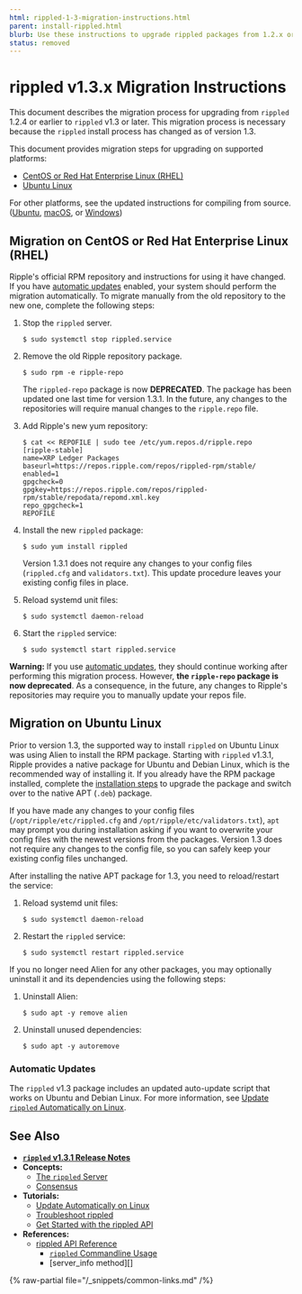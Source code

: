 ```yaml
---
html: rippled-1-3-migration-instructions.html
parent: install-rippled.html
blurb: Use these instructions to upgrade rippled packages from 1.2.x or below to 1.3.x or higher.
status: removed
---
```

# rippled v1.3.x Migration Instructions

This document describes the migration process for upgrading from `rippled` 1.2.4 or earlier to `rippled` v1.3 or later. This migration process is necessary because the `rippled` install process has changed as of version 1.3.

This document provides migration steps for upgrading on supported platforms:

- [CentOS or Red Hat Enterprise Linux (RHEL)](#migration-on-centos-or-red-hat-enterprise-linux-rhel)
- [Ubuntu Linux](#migration-on-ubuntu-linux)

For other platforms, see the updated instructions for compiling from source. ([Ubuntu](build-on-linux-mac-windows.md), [macOS](build-on-linux-mac-windows.md), or [Windows](https://github.com/XRPLF/rippled/tree/develop/Builds/VisualStudio2017))


## Migration on CentOS or Red Hat Enterprise Linux (RHEL)

Ripple's official RPM repository and instructions for using it have changed. If you have [automatic updates](update-rippled-automatically-on-linux.md) enabled, your system should perform the migration automatically. To migrate manually from the old repository to the new one, complete the following steps:

1. Stop the `rippled` server.

    ```
    $ sudo systemctl stop rippled.service
    ```

2. Remove the old Ripple repository package.

    ```
    $ sudo rpm -e ripple-repo
    ```

    The `rippled-repo` package is now **DEPRECATED**. The package has been updated one last time for version 1.3.1. In the future, any changes to the repositories will require manual changes to the `ripple.repo` file. <!-- STYLE_OVERRIDE: will -->

3. Add Ripple's new yum repository:

    ```
    $ cat << REPOFILE | sudo tee /etc/yum.repos.d/ripple.repo
    [ripple-stable]
    name=XRP Ledger Packages
    baseurl=https://repos.ripple.com/repos/rippled-rpm/stable/
    enabled=1
    gpgcheck=0
    gpgkey=https://repos.ripple.com/repos/rippled-rpm/stable/repodata/repomd.xml.key
    repo_gpgcheck=1
    REPOFILE
    ```

4. Install the new `rippled` package:

    ```
    $ sudo yum install rippled
    ```

    Version 1.3.1 does not require any changes to your config files (`rippled.cfg` and `validators.txt`). This update procedure leaves your existing config files in place.

5. Reload systemd unit files:

    ```
    $ sudo systemctl daemon-reload
    ```

6. Start the `rippled` service:

    ```
    $ sudo systemctl start rippled.service
    ```


**Warning:** If you use [automatic updates](update-rippled-automatically-on-linux.md), they should continue working after performing this migration process. However, **the `ripple-repo` package is now deprecated**. As a consequence, in the future, any changes to Ripple's repositories may require you to manually update your repos file.


## Migration on Ubuntu Linux

Prior to version 1.3, the supported way to install `rippled` on Ubuntu Linux was using Alien to install the RPM package. Starting with `rippled` v1.3.1, Ripple provides a native package for Ubuntu and Debian Linux, which is the recommended way of installing it. If you already have the RPM package installed, complete the [installation steps](install-rippled-on-ubuntu.md) to upgrade the package and switch over to the native APT (`.deb`) package.

If you have made any changes to your config files (`/opt/ripple/etc/rippled.cfg` and `/opt/ripple/etc/validators.txt`), `apt` may prompt you during installation asking if you want to overwrite your config files with the newest versions from the packages. Version 1.3 does not require any changes to the config file, so you can safely keep your existing config files unchanged.

After installing the native APT package for 1.3, you need to reload/restart the service:

1. Reload systemd unit files:

    ```
    $ sudo systemctl daemon-reload
    ```

2. Restart the `rippled` service:

    ```
    $ sudo systemctl restart rippled.service
    ```

If you no longer need Alien for any other packages, you may optionally uninstall it and its dependencies using the following steps:

1. Uninstall Alien:

    ```
    $ sudo apt -y remove alien
    ```

2. Uninstall unused dependencies:

    ```
    $ sudo apt -y autoremove
    ```

### Automatic Updates

The `rippled` v1.3 package includes an updated auto-update script that works on Ubuntu and Debian Linux. For more information, see [Update `rippled` Automatically on Linux](update-rippled-automatically-on-linux.md).

## See Also

- **[`rippled` v1.3.1 Release Notes](https://github.com/XRPLF/rippled/releases/1.3.1)**
- **Concepts:**
    - [The `rippled` Server](../../concepts/networks-and-servers/index.md)
    - [Consensus](../../concepts/consensus-protocol/index.md)
- **Tutorials:**
    - [Update Automatically on Linux](update-rippled-automatically-on-linux.md)
    - [Troubleshoot rippled](../troubleshooting/index.md)
    - [Get Started with the rippled API](../../tutorials/get-started/get-started-using-http-websocket-apis.md)
- **References:**
    - [rippled API Reference](../../references/http-websocket-apis/index.md)
        - [`rippled` Commandline Usage](../commandline-usage.md)
        - [server_info method][]

{% raw-partial file="/_snippets/common-links.md" /%}
